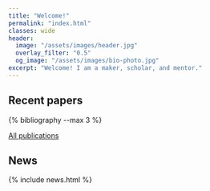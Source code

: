 ```yaml
---
title: "Welcome!"
permalink: "index.html"
classes: wide
header:
  image: "/assets/images/header.jpg"
  overlay_filter: "0.5"
  og_image: "/assets/images/bio-photo.jpg"
excerpt: "Welcome! I am a maker, scholar, and mentor."
---
```


## Recent papers

{% bibliography --max 3 %}

[All publications](/publications/)

## News

{% include news.html %}
